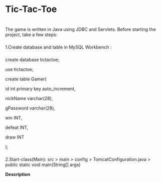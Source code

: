# Tic-Tac-Toe
#

The game is written in Java using JDBC and Servlets.
Before starting the project, take a few steps:
###

1.Create database and table in MySQL Workbench :
###

create database tictactoe;

use tictactoe;

create table Gamer(

id int primary key auto_increment,

nickName varchar(28),

gPassword varchar(28),

win INT,

defeat INT,

draw INT

);

###

2.Start-class(Main):
src > main > config > TomcatConfiguration.java > public static void main(String[] args)


<b>Description<b>
